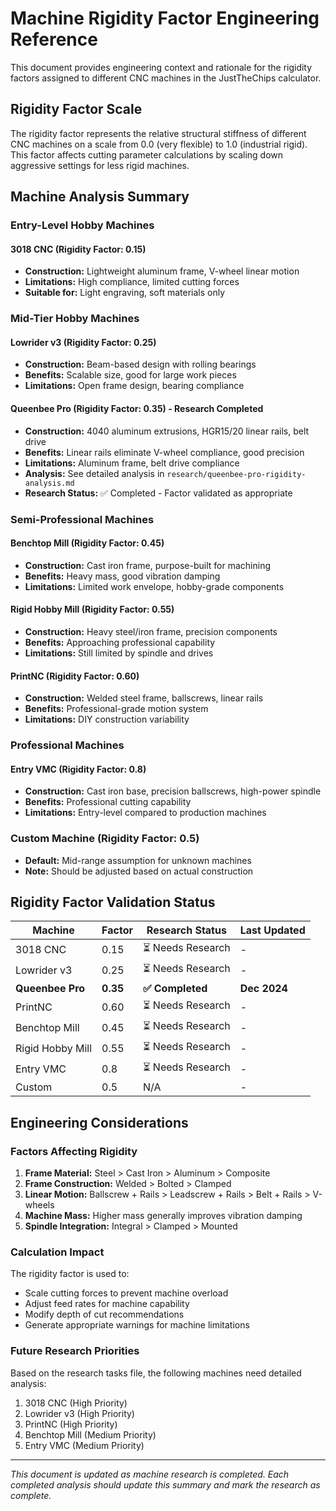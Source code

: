 # Machine Rigidity Factor Engineering Reference

This document provides engineering context and rationale for the rigidity factors assigned to different CNC machines in the JustTheChips calculator.

## Rigidity Factor Scale

The rigidity factor represents the relative structural stiffness of different CNC machines on a scale from 0.0 (very flexible) to 1.0 (industrial rigid). This factor affects cutting parameter calculations by scaling down aggressive settings for less rigid machines.

## Machine Analysis Summary

### Entry-Level Hobby Machines

#### 3018 CNC (Rigidity Factor: 0.15)
- **Construction:** Lightweight aluminum frame, V-wheel linear motion
- **Limitations:** High compliance, limited cutting forces
- **Suitable for:** Light engraving, soft materials only

### Mid-Tier Hobby Machines

#### Lowrider v3 (Rigidity Factor: 0.25)  
- **Construction:** Beam-based design with rolling bearings
- **Benefits:** Scalable size, good for large work pieces
- **Limitations:** Open frame design, bearing compliance

#### **Queenbee Pro (Rigidity Factor: 0.35) - Research Completed**
- **Construction:** 4040 aluminum extrusions, HGR15/20 linear rails, belt drive
- **Benefits:** Linear rails eliminate V-wheel compliance, good precision
- **Limitations:** Aluminum frame, belt drive compliance
- **Analysis:** See detailed analysis in `research/queenbee-pro-rigidity-analysis.md`
- **Research Status:** ✅ Completed - Factor validated as appropriate

### Semi-Professional Machines

#### Benchtop Mill (Rigidity Factor: 0.45)
- **Construction:** Cast iron frame, purpose-built for machining
- **Benefits:** Heavy mass, good vibration damping
- **Limitations:** Limited work envelope, hobby-grade components

#### Rigid Hobby Mill (Rigidity Factor: 0.55)
- **Construction:** Heavy steel/iron frame, precision components
- **Benefits:** Approaching professional capability
- **Limitations:** Still limited by spindle and drives

#### PrintNC (Rigidity Factor: 0.60)
- **Construction:** Welded steel frame, ballscrews, linear rails
- **Benefits:** Professional-grade motion system
- **Limitations:** DIY construction variability

### Professional Machines

#### Entry VMC (Rigidity Factor: 0.8)
- **Construction:** Cast iron base, precision ballscrews, high-power spindle
- **Benefits:** Professional cutting capability
- **Limitations:** Entry-level compared to production machines

### Custom Machine (Rigidity Factor: 0.5)
- **Default:** Mid-range assumption for unknown machines
- **Note:** Should be adjusted based on actual construction

## Rigidity Factor Validation Status

| Machine | Factor | Research Status | Last Updated |
|---------|--------|----------------|--------------|
| 3018 CNC | 0.15 | ⏳ Needs Research | - |
| Lowrider v3 | 0.25 | ⏳ Needs Research | - |
| **Queenbee Pro** | **0.35** | **✅ Completed** | **Dec 2024** |
| PrintNC | 0.60 | ⏳ Needs Research | - |
| Benchtop Mill | 0.45 | ⏳ Needs Research | - |
| Rigid Hobby Mill | 0.55 | ⏳ Needs Research | - |
| Entry VMC | 0.8 | ⏳ Needs Research | - |
| Custom | 0.5 | N/A | - |

## Engineering Considerations

### Factors Affecting Rigidity
1. **Frame Material:** Steel > Cast Iron > Aluminum > Composite
2. **Frame Construction:** Welded > Bolted > Clamped
3. **Linear Motion:** Ballscrew + Rails > Leadscrew + Rails > Belt + Rails > V-wheels
4. **Machine Mass:** Higher mass generally improves vibration damping
5. **Spindle Integration:** Integral > Clamped > Mounted

### Calculation Impact
The rigidity factor is used to:
- Scale cutting forces to prevent machine overload
- Adjust feed rates for machine capability  
- Modify depth of cut recommendations
- Generate appropriate warnings for machine limitations

### Future Research Priorities
Based on the research tasks file, the following machines need detailed analysis:
1. 3018 CNC (High Priority)
2. Lowrider v3 (High Priority) 
3. PrintNC (High Priority)
4. Benchtop Mill (Medium Priority)
5. Entry VMC (Medium Priority)

---

*This document is updated as machine research is completed. Each completed analysis should update this summary and mark the research as complete.*